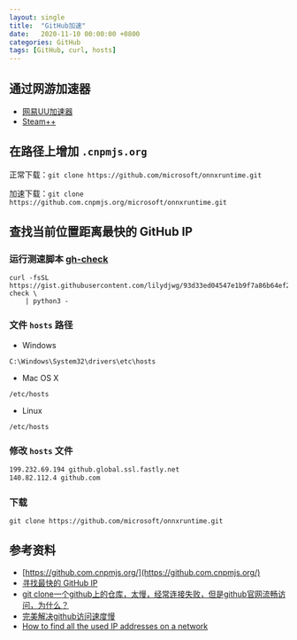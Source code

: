 ```yaml
---
layout: single
title:  "GitHub加速"
date:   2020-11-10 00:00:00 +0800
categories: GitHub
tags: [GitHub, curl, hosts]
---
```


## 通过网游加速器
* [网易UU加速器](https://uu.163.com)
* [Steam++](http://steampp.net)

## 在路径上增加 ```.cnpmjs.org```
正常下载：```git clone https://github.com/microsoft/onnxruntime.git```

加速下载：```git clone https://github.com.cnpmjs.org/microsoft/onnxruntime.git```

## 查找当前位置距离最快的 GitHub IP
### 运行测速脚本 [gh-check](https://gist.github.com/lilydjwg/93d33ed04547e1b9f7a86b64ef2ed058)
```shell
curl -fsSL  https://gist.githubusercontent.com/lilydjwg/93d33ed04547e1b9f7a86b64ef2ed058/raw/134c1971ad95930aaec4cf93c8509f0f4927c03c/gh-check \
    | python3 -
```

### 文件 ```hosts``` 路径
* Windows
```
C:\Windows\System32\drivers\etc\hosts
```

* Mac OS X
```
/etc/hosts
```

* Linux
```
/etc/hosts
```

### 修改 ```hosts``` 文件
```txt
199.232.69.194 github.global.ssl.fastly.net
140.82.112.4 github.com
```

### 下载
```shell
git clone https://github.com/microsoft/onnxruntime.git
```

## 参考资料
* [https://github.com.cnpmjs.org/](https://github.com.cnpmjs.org/)
* [寻找最快的 GitHub IP](https://blog.lilydjwg.me/2019/8/16/gh-check.214730.html)
* [git clone一个github上的仓库，太慢，经常连接失败，但是github官网流畅访问，为什么？](https://www.zhihu.com/question/27159393)
* [完美解决github访问速度慢](https://www.cnblogs.com/knuzy/p/9415243.html)
* [How to find all the used IP addresses on a network](https://askubuntu.com/questions/224559/how-to-find-all-the-used-ip-addresses-on-a-network)
